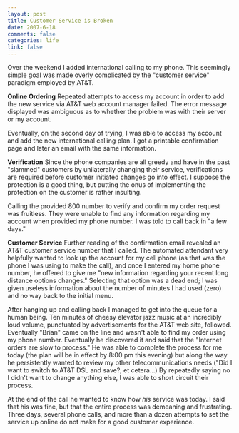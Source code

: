 ```yaml
--- 
layout: post
title: Customer Service is Broken
date: 2007-6-18
comments: false
categories: life
link: false
---
```

Over the weekend I added international calling to my phone.  This seemingly simple goal was made overly complicated by the "customer service" paradigm employed by AT&amp;T.

<strong>Online Ordering</strong>
Repeated attempts to access my account in order to add the new service via AT&amp;T web account manager failed.  The error message displayed was ambiguous as to whether the problem was with their server or my account.

Eventually, on the second day of trying, I was able to access my account and add the new international calling plan.  I got a printable confirmation page and later an email with the same information.

<strong>Verification</strong>
Since the phone companies are all greedy and have in the past "slammed" customers by unilaterally changing their service, verifications are  required before customer initiated changes go into effect.  I suppose the protection is a good thing, but putting the onus of implementing the protection on the customer is rather insulting.

Calling the provided 800 number to verify and confirm my order request was fruitless.  They were unable to find any information regarding my account when provided my phone number.  I was told to call back in "a few days."

<strong>Customer Service</strong>
Further reading of the confirmation email revealed an AT&amp;T customer service number that I called.  The automated attendant very helpfully wanted to look up the account for my cell phone (as that was the phone I was using to make the call), and once I entered my home phone number, he offered to give me "new information regarding your recent long distance options changes."  Selecting that option was a dead end; I was given useless information about the number of minutes I had used (zero) and no way back to the initial menu.

After hanging up and calling back I managed to get into the queue for a human being.  Ten minutes of cheesy elevator jazz music at an incredibly loud volume, punctuated by advertisements for the AT&amp;T web site, followed.  Eventually "Brian" came on the line and wasn't able to find my order using my phone number.  Eventually he discovered it and said that the "Internet orders are slow to process."  He was able to complete the process for me today (the plan will be in effect by 8:00 pm this evening) but along the way he persistently wanted to review my other telecommunications needs ("Did I want to switch to AT&amp;T DSL and save?, et cetera...)  By repeatedly saying no I didn't want to change anything else, I was able to short circuit their process.

At the end of the call he wanted to know how <em>his</em> service was today.  I said that his was fine, but that the entire process was demeaning and frustrating.  Three days, several phone calls, and more than a dozen attempts to set the service up online do not make for a good customer experience.
